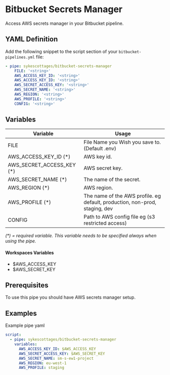 # Bitbucket Secrets Manager

Access AWS secrets manager in your Bitbucket pipeline.

## YAML Definition

Add the following snippet to the script section of your `bitbucket-pipelines.yml` file:

```yaml
- pipe: sykescottages/bitbucket-secrets-manager
    FILE: '<string>'
    AWS_ACCESS_KEY_ID: '<string>'
    AWS_ACCESS_KEY_ID: '<string>'
    AWS_SECRET_ACCESS_KEY: '<string>'
    AWS_SECRET_NAME: '<string>'
    AWS_REGION: '<string>'
    AWS_PROFILE: '<string>'
    CONFIG: '<string>'  
```

## Variables

| Variable              | Usage                                                       |
| --------------------- | ----------------------------------------------------------- |
| FILE             | File Name you Wish you save to. (Default .env)|
| AWS_ACCESS_KEY_ID (*)              | AWS key id. |
| AWS_SECRET_ACCESS_KEY (*) | AWS secret key. |
| AWS_SECRET_NAME (*) | The name of the secret. |
| AWS_REGION (*) | AWS region. |
| AWS_PROFILE (*) | The name of the AWS profile. eg default, production, non-prod, staging, dev |
| CONFIG               | Path to AWS config file eg (s3 restricted access) |
_(*) = required variable. This variable needs to be specified always when using the pipe._

#### Workspaces Variables
- $AWS_ACCESS_KEY
- $AWS_SECRET_KEY

## Prerequisites

To use this pipe you should have AWS secrets manager setup.

## Examples

Example pipe yaml

```yaml
script:
  - pipe: sykescottages/bitbucket-secrets-manager
    variables:
      AWS_ACCESS_KEY_ID: $AWS_ACCESS_KEY
      AWS_SECRET_ACCESS_KEY: $AWS_SECRET_KEY
      AWS_SECRET_NAME: sm-s-ew1-project
      AWS_REGION: eu-west-1
      AWS_PROFILE: staging
```

